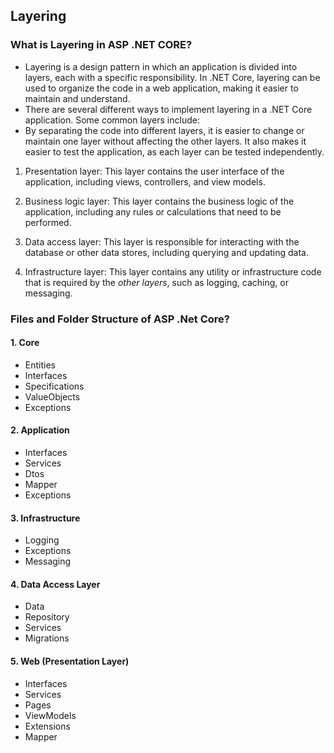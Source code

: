 ﻿## Layering

### What is Layering in ASP .NET CORE?
- Layering is a design pattern in which an application is divided into layers, each with a specific responsibility. In .NET Core, layering can be used to organize the code in a web application, making it easier to maintain and understand.
- There are several different ways to implement layering in a .NET Core application. Some common layers include:
- By separating the code into different layers, it is easier to change or maintain one layer without affecting the other layers. It also makes it easier to test the application, as each layer can be tested independently.

1. Presentation layer: This layer contains the user interface of the application, including views, controllers, and view models.

2. Business logic layer: This layer contains the business logic of the application, including any rules or calculations that need to be performed.

3. Data access layer: This layer is responsible for interacting with the database or other data stores, including querying and updating data.

4. Infrastructure layer: This layer contains any utility or infrastructure code that is required by the *other layers*, such as logging, caching, or messaging.

### Files and Folder Structure of ASP .Net Core?
#### 1. Core
- Entities
- Interfaces
- Specifications
- ValueObjects
- Exceptions
#### 2. Application
- Interfaces
- Services
- Dtos
- Mapper
- Exceptions
#### 3. Infrastructure
- Logging
- Exceptions
- Messaging
#### 4. Data Access Layer
- Data
- Repository
- Services
- Migrations
#### 5. Web (Presentation Layer)
- Interfaces
- Services
- Pages
- ViewModels
- Extensions
- Mapper